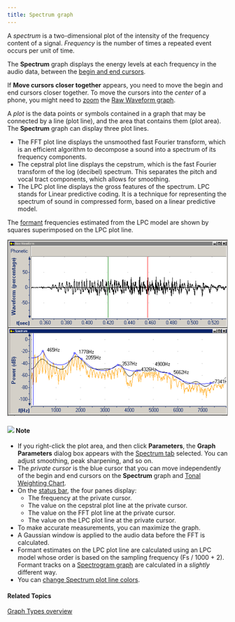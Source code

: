 ```yaml
---
title: Spectrum graph
---
```


A *spectrum* is a two-dimensional plot of the intensity of the frequency content of a signal. *Frequency* is the number of times a repeated event occurs per unit of time.

The **Spectrum** graph displays the energy levels at each frequency in the audio data, between the [begin and end cursors](../begin-end-cursors).

If **Move cursors closer together** appears, you need to move the begin and end cursors closer together. To move the cursors into the *center* of a phone, you might need to [zoom](../zoom) the [Raw Waveform graph](raw-waveform).

A *plot* is the data points or symbols contained in a graph that may be connected by a line (plot line), and the area that contains them (plot area). The **Spectrum** graph can display three plot lines.

- The FFT plot line displays the unsmoothed fast Fourier transform, which is an efficient algorithm to decompose a sound into a spectrum of its frequency components.
- The cepstral plot line displays the cepstrum, which is the fast Fourier transform of the log (decibel) spectrum. This separates the pitch and vocal tract components, which allows for smoothing.
- The LPC plot line displays the gross features of the spectrum. LPC stands for Linear predictive coding. It is a technique for representing the spectrum of sound in compressed form, based on a linear predictive model.

The [formant](formants) frequencies estimated from the LPC model are shown by squares superimposed on the LPC plot line.

![](../../../../images/008.png)

#### ![](../../../../images/001.png) **Note**
- If you right-click the plot area, and then click **Parameters**, the **Graph Parameters** dialog box appears with the [Spectrum tab](../parameters/spectrum-tab) selected. You can adjust smoothing, peak sharpening, and so on.
- The *private cursor* is the blue cursor that you can move independently of the begin and end cursors on the **Spectrum** graph and [Tonal Weighting Chart](music/melogram).
- On the [status bar](../../tools/status-bar), the four panes display:
  - The frequency at the private cursor.
  - The value on the cepstral plot line at the private cursor.
  - The value on the FFT plot line at the private cursor.
  - The value on the LPC plot line at the private cursor.
- To make accurate measurements, you can maximize the graph.
- A Gaussian window is applied to the audio data before the FFT is calculated.
- Formant estimates on the LPC plot line are calculated using an LPC model whose order is based on the sampling frequency (Fs / 1000 + 2). Formant tracks on a [Spectrogram graph](spectrogram) are calculated in a *slightly* different way.
- You can [change Spectrum plot line colors](change-spectrum).

#### **Related Topics**
[Graph Types overview](overview)
